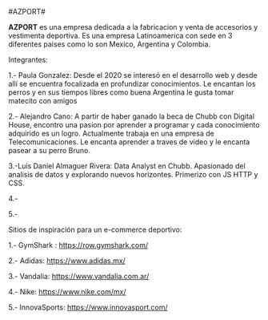 #AZPORT#

**AZPORT** es una empresa dedicada a la fabricacion y venta de accesorios y vestimenta deportiva. Es una empresa Latinoamerica con sede en 3 diferentes paises como lo son Mexico, Argentina y Colombia.

Integrantes:

1.- Paula Gonzalez: Desde el 2020 se interesó en el desarrollo web y desde allí se encuentra focalizada en profundizar conocimientos. Le encantan los perros y en sus tiempos libres como buena Argentina le gusta tomar matecito con amigos

2.- Alejandro Cano: A partir de haber ganado la beca de Chubb con Digital House, encontro una pasion por aprender a programar y cada conocimiento adquirido es un logro. Actualmente trabaja en una empresa de Telecomunicaciones. Le encanta aprender a traves de video y le encanta pasear a su perro Bruno.

3.-Luis Daniel Almaguer Rivera: Data Analyst en Chubb. Apasionado del analisis de datos y explorando nuevos horizontes. Primerizo con JS HTTP y CSS.

4.-

5.- 



Sitios de inspiración para un e-commerce deportivo:

1.- GymShark : https://row.gymshark.com/

2.- Adidas: https://www.adidas.mx/

3.- Vandalia: https://www.vandalia.com.ar/

4.- Nike: https://www.nike.com/mx/

5.- InnovaSports: https://www.innovasport.com/

